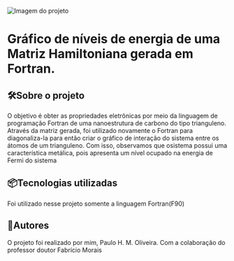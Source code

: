 ![Imagem do projeto](https://1.imgur.com/lkDMb1K.png)

# Gráfico de níveis de energia de uma Matriz Hamiltoniana gerada em Fortran.

## 🛠️Sobre o projeto
O objetivo é obter as propriedades eletrônicas por meio da linguagem de
programação Fortran de uma nanoestrutura de carbono do tipo trianguleno.
Através da matriz gerada, foi utilizado novamente o Fortran para diagonaliza-la
para então criar o gráfico de interação do sistema entre os átomos de um trianguleno.
Com isso, observamos que osistema possui uma característica metálica, pois apresenta um nível ocupado na
energia de Fermi do sistema

## 📦Tecnologias utilizadas
Foi utilizado nesse projeto somente a linguagem Fortran(F90)

## 👷Autores
O projeto foi realizado por mim, Paulo H. M. Oliveira. Com a colaboração do professor doutor Fabrício Morais
